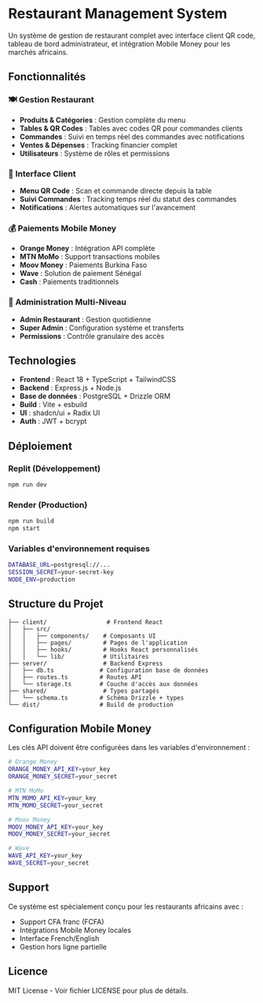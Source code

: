 # Restaurant Management System

Un système de gestion de restaurant complet avec interface client QR code, tableau de bord administrateur, et intégration Mobile Money pour les marchés africains.

## Fonctionnalités

### 🍽️ Gestion Restaurant
- **Produits & Catégories** : Gestion complète du menu
- **Tables & QR Codes** : Tables avec codes QR pour commandes clients
- **Commandes** : Suivi en temps réel des commandes avec notifications
- **Ventes & Dépenses** : Tracking financier complet
- **Utilisateurs** : Système de rôles et permissions

### 📱 Interface Client
- **Menu QR Code** : Scan et commande directe depuis la table
- **Suivi Commandes** : Tracking temps réel du statut des commandes
- **Notifications** : Alertes automatiques sur l'avancement

### 💰 Paiements Mobile Money
- **Orange Money** : Intégration API complète
- **MTN MoMo** : Support transactions mobiles
- **Moov Money** : Paiements Burkina Faso
- **Wave** : Solution de paiement Sénégal
- **Cash** : Paiements traditionnels

### 🔐 Administration Multi-Niveau
- **Admin Restaurant** : Gestion quotidienne
- **Super Admin** : Configuration système et transferts
- **Permissions** : Contrôle granulaire des accès

## Technologies

- **Frontend** : React 18 + TypeScript + TailwindCSS
- **Backend** : Express.js + Node.js
- **Base de données** : PostgreSQL + Drizzle ORM
- **Build** : Vite + esbuild
- **UI** : shadcn/ui + Radix UI
- **Auth** : JWT + bcrypt

## Déploiement

### Replit (Développement)
```bash
npm run dev
```

### Render (Production)
```bash
npm run build
npm start
```

### Variables d'environnement requises
```bash
DATABASE_URL=postgresql://...
SESSION_SECRET=your-secret-key
NODE_ENV=production
```

## Structure du Projet

```
├── client/                 # Frontend React
│   ├── src/
│   │   ├── components/    # Composants UI
│   │   ├── pages/         # Pages de l'application
│   │   ├── hooks/         # Hooks React personnalisés
│   │   └── lib/           # Utilitaires
├── server/                # Backend Express
│   ├── db.ts             # Configuration base de données
│   ├── routes.ts         # Routes API
│   └── storage.ts        # Couche d'accès aux données
├── shared/                # Types partagés
│   └── schema.ts         # Schéma Drizzle + types
└── dist/                 # Build de production
```

## Configuration Mobile Money

Les clés API doivent être configurées dans les variables d'environnement :

```bash
# Orange Money
ORANGE_MONEY_API_KEY=your_key
ORANGE_MONEY_SECRET=your_secret

# MTN MoMo
MTN_MOMO_API_KEY=your_key
MTN_MOMO_SECRET=your_secret

# Moov Money
MOOV_MONEY_API_KEY=your_key
MOOV_MONEY_SECRET=your_secret

# Wave
WAVE_API_KEY=your_key
WAVE_SECRET=your_secret
```

## Support

Ce système est spécialement conçu pour les restaurants africains avec :
- Support CFA franc (FCFA)
- Intégrations Mobile Money locales
- Interface French/English
- Gestion hors ligne partielle

## Licence

MIT License - Voir fichier LICENSE pour plus de détails.